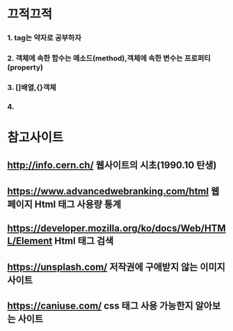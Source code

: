 # 끄적끄적

### 1. tag는 약자로 공부하자

### 2. 객체에 속한 함수는 메소드(method),객체에 속한 변수는 프로퍼티(property)

### 3. []배열,{}객체

### 4. 



# 참고사이트

## http://info.cern.ch/ 웹사이트의 시초(1990.10 탄생)
## https://www.advancedwebranking.com/html 웹페이지 Html 태그 사용량 통계
## https://developer.mozilla.org/ko/docs/Web/HTML/Element Html 태그 검색 
## https://unsplash.com/ 저작권에 구애받지 않는 이미지사이트
## https://caniuse.com/ css 태그 사용 가능한지 알아보는 사이트

